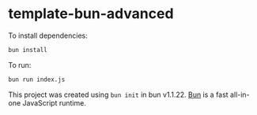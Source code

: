 # template-bun-advanced

To install dependencies:

```bash
bun install
```

To run:

```bash
bun run index.js
```

This project was created using `bun init` in bun v1.1.22. [Bun](https://bun.sh) is a fast all-in-one JavaScript runtime.
